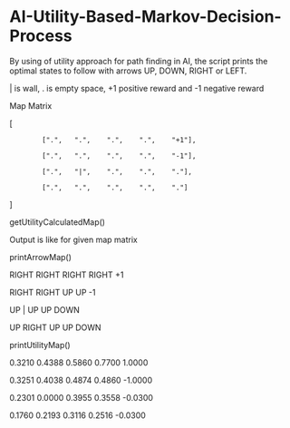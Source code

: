 # AI-Utility-Based-Markov-Decision-Process
By using of utility approach for path finding in AI, the script prints the optimal states to follow with arrows UP, DOWN, RIGHT or LEFT.



| is wall, . is empty space, +1 positive reward and -1 negative reward



Map Matrix

[

            [".",   ".",    ".",    ".",    "+1"],
            
            [".",   ".",    ".",    ".",    "-1"],
            
            [".",   "|",    ".",    ".",    "."],
            
            [".",   ".",    ".",    ".",    "."]
            
]




getUtilityCalculatedMap()

Output is like for given map matrix





printArrowMap()

RIGHT RIGHT RIGHT RIGHT +1 

RIGHT RIGHT UP UP -1 

UP | UP UP DOWN 

UP RIGHT UP UP DOWN 





printUtilityMap()

0.3210 0.4388 0.5860 0.7700 1.0000 

0.3251 0.4038 0.4874 0.4860 -1.0000 

0.2301 0.0000 0.3955 0.3558 -0.0300 

0.1760 0.2193 0.3116 0.2516 -0.0300 
